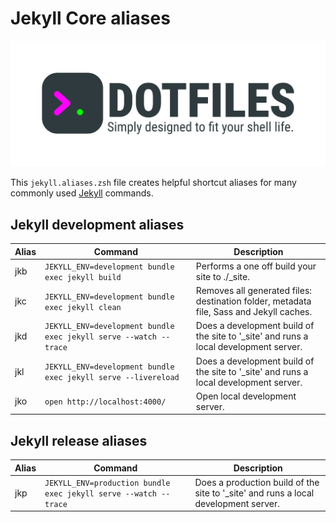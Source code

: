 # Jekyll Core aliases

![Banner representing the Dotfiles Library](/assets/dotfiles.svg)

This `jekyll.aliases.zsh` file creates helpful shortcut aliases for many
commonly used [Jekyll](https://jekyllrb.com/) commands.

## Jekyll development aliases

| Alias | Command | Description |
| ----- | ----- | ----- |
| jkb | `JEKYLL_ENV=development bundle exec jekyll build` | Performs a one off build your site to ./_site. |
| jkc | `JEKYLL_ENV=development bundle exec jekyll clean` | Removes all generated files: destination folder, metadata file, Sass and Jekyll caches. |
| jkd | `JEKYLL_ENV=development bundle exec jekyll serve --watch --trace` | Does a development build of the site to '_site' and runs a local development server. |
| jkl | `JEKYLL_ENV=development bundle exec jekyll serve --livereload` | Does a development build of the site to '_site' and runs a local development server. |
| jko | `open http://localhost:4000/` | Open local development server. |

## Jekyll release aliases

| Alias | Command | Description |
| ----- | ----- | ----- |
| jkp | `JEKYLL_ENV=production bundle exec jekyll serve --watch --trace` | Does a production build of the site to '_site' and runs a local development server.|

